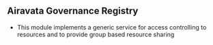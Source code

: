 ## Airavata Governance Registry

* This module implements a generic service for access controlling to resources and to provide group based resource sharing